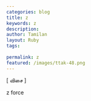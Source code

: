 ```yaml
---
categories: blog
title: z
keywords: z
description: 
author: Tamilan
layout: Ruby
tags: 
 
permalink: z
featured: /images/ttak-48.png
---
```

  
[ விசை ]  
  
z force